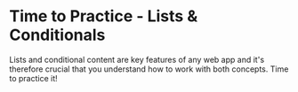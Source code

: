 # Time to Practice - Lists & Conditionals

Lists and conditional content are key features of any web app and it's therefore crucial that you understand how to work with both concepts. Time to practice it!